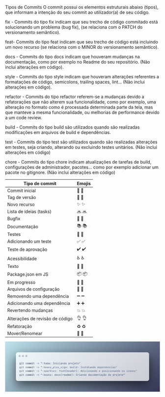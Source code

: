 Tipos de Commits
O commit possui os elementos estruturais abaixo (tipos), que informam a intenção do seu commit ao utilizador(a) de seu código.

fix - Commits do tipo fix indicam que seu trecho de código commitado está solucionando um problema (bug fix), (se relaciona com o PATCH do versionamento semântico).

feat- Commits do tipo feat indicam que seu trecho de código está incluindo um novo recurso (se relaciona com o MINOR do versionamento semântico).

docs - Commits do tipo docs indicam que houveram mudanças na documentação, como por exemplo no Readme do seu repositório. (Não inclui alterações em código).

style - Commits do tipo style indicam que houveram alterações referentes a formatações de código, semicolons, trailing spaces, lint... (Não inclui alterações em código).

refactor - Commits do tipo refactor referem-se a mudanças devido a refatorações que não alterem sua funcionalidade, como por exemplo, uma alteração no formato como é processada determinada parte da tela, mas que manteve a mesma funcionalidade, ou melhorias de performance devido a um code review.

build - Commits do tipo build são utilizados quando são realizadas modificações em arquivos de build e dependências.

test - Commits do tipo test são utilizados quando são realizadas alterações em testes, seja criando, alterando ou excluindo testes unitários. (Não inclui alterações em código)

chore - Commits do tipo chore indicam atualizações de tarefas de build, configurações de administrador, pacotes... como por exemplo adicionar um pacote no gitignore. (Não inclui alterações em código)

| Tipo de commit                | Emojis                |
|-------------------------------|-----------------------|
| Commit inicial                | 🎉 :tada:             |
| Tag de versão                 | 🔖 :bookmark:         |
| Novo recurso                  | ✨ :sparkles:          |
| Lista de ideias (tasks)       | 🔜 :soon:             |
| Bugfix                        | 🐛 :bug:              |
| Documentação                  | 📚 :books:            |
| Testes                        | 🧪 :test_tube:         |
| Adicionando um teste          | ✅ :white_check_mark: |
| Teste de aprovação            | ✔️ :heavy_check_mark: |
| Acessibilidade                | ♿ :wheelchair:        |
| Texto                         | 📝 :pencil:            |
| Package.json em JS            | 📦 :package:           |
| Em progresso                  | 🚧 :construction:      |
| Arquivos de configuração      | 🔧 :wrench:            |
| Removendo uma dependência      | ➖ :heavy_minus_sign:  |
| Adicionando uma dependência    | ➕ :heavy_plus_sign:   |
| Revertendo mudanças           | 💥 :boom:             |
| Alterações de revisão de código | 👌 :ok_hand:           |
| Refatoração                   | ♻️ :recycle:           |
| Mover/Renomear                | 🚚 :truck:             |

![Alt text](image.png)